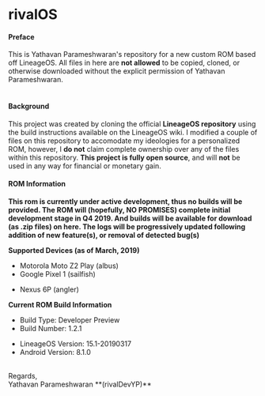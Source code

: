 # rivalOS

#### Preface
This is Yathavan Parameshwaran's repository for a new custom ROM based off LineageOS. All files in here are **not allowed** to be copied, cloned, or otherwise downloaded without the explicit permission of Yathavan Parameshwaran.
<br /><br />
#### Background
This project was created by cloning the official **LineageOS repository** using the build instructions available on the LineageOS wiki. I modified a couple of files on this repository to accomodate my ideologies for a personalized ROM, however, I **do not** claim complete ownership over any of the files within this repository. **This project is fully open source**, and will **not** be used in any way for financial or monetary gain.

#### ROM Information

**This rom is currently under active development, thus no builds will be provided. The ROM will (hopefully, NO PROMISES) complete initial development stage in Q4 2019. And builds will be available for download (as .zip files) on here. The logs will be progressively updated following addition of new feature(s), or removal of detected bug(s)**

**Supported Devices (as of March, 2019)**
* Motorola Moto Z2 Play (albus)
* Google Pixel 1 (sailfish)
- Nexus 6P (angler)

**Current ROM Build Information**
* Build Type: Developer Preview
* Build Number: 1.2.1
- LineageOS Version: 15.1-20190317
- Android Version: 8.1.0





<br />
Regards,
<br />
Yathavan Parameshwaran **(rivalDevYP)**
